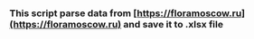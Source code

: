 ### This script parse data from [https://floramoscow.ru](https://floramoscow.ru) and save it to .xlsx file
